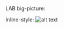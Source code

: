 LAB big-picture:

Inline-style: 
![alt text](https://github.com/xens/ansiblefest2k17/raw/master/diagrams/lab_bigpicture.png "LAB bigpicture")

